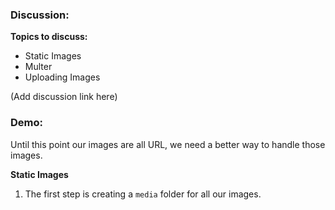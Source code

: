 ### Discussion:

**Topics to discuss:**

- Static Images
- Multer
- Uploading Images

(Add discussion link here)

### Demo:

Until this point our images are all URL, we need a better way to handle those images.

**Static Images**

1. The first step is creating a `media` folder for all our images.
